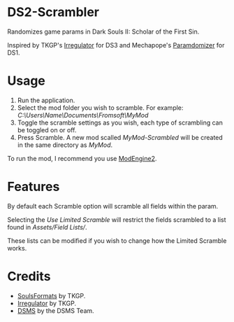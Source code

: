 # DS2-Scrambler

Randomizes game params in Dark Souls II: Scholar of the First Sin.

Inspired by TKGP's [Irregulator](https://github.com/JKAnderson/Irregulator) for DS3 and Mechapope's [Paramdomizer](https://github.com/Mechapope/Paramdomizer) for DS1.

# Usage
1. Run the application.
2. Select the mod folder you wish to scramble. For example: *C:\Users\Name\Documents\Fromsoft\MyMod*
3. Toggle the scramble settings as you wish, each type of scrambling can be toggled on or off.
4. Press Scramble. A new mod scalled *MyMod-Scrambled* will be created in the same directory as *MyMod*.

To run the mod, I recommend you use [ModEngine2](https://github.com/soulsmods/ModEngine2).

# Features
By default each Scramble option will scramble all fields within the param. 

Selecting the *Use Limited Scramble* will restrict the fields scrambled to a list found in *Assets/Field Lists/*. 

These lists can be modified if you wish to change how the Limited Scramble works.

# Credits
* [SoulsFormats](https://github.com/JKAnderson/SoulsFormats) by TKGP.
* [Irregulator](https://github.com/JKAnderson/Irregulator) by TKGP.
* [DSMS](https://github.com/soulsmods/DSMapStudio) by the DSMS Team.
